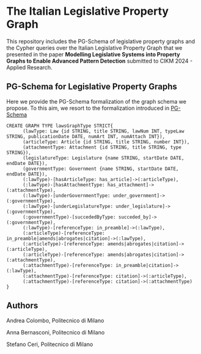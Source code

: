 # The Italian Legislative Property Graph

This repository includes the PG-Schema of legislative property graphs and the Cypher queries over the Italian Legislative Property Graph that we presented in the paper **Modelling Legislative Systems into Property Graphs to Enable Advanced Pattern Detection** submitted to CIKM 2024 - Applied Research.

## PG-Schema for Legislative Property Graphs
Here we provide the PG-Schema formalization of the graph schema we propose. To this aim, we resort to the formalization introduced in [PG-Schema](https://dl.acm.org/doi/pdf/10.1145/3589778) 

```cypher
CREATE GRAPH TYPE lawsGraphType STRICT{
      (lawType: Law {id STRING, title STRING, lawNum INT, typeLaw STRING, publicationDate DATE, numArt INT, numAttach INT}),
      (articleType: Article {id STRING, title STRING, number INT}),
      (attachmentType: Attachment {id STRING, title STRING, type STRING}),
      (legislatureType: Legislature {name STRING, startDate DATE, endDate DATE}),
      (governmentType: Government {name STRING, startDate DATE, endDate DATE}),
      (:lawType)-[hasArticleType: has_article]->(:articleType),
      (:lawType)-[hasAttachmentType: has_attachment]->(:attachmentType),
      (:lawType)-[underGovernmentType: under_government]->(:governmentType),
      (:lawType)-[underLegislatureType: under_legislature]->(:governmentType),
      (:governmentType)-[succededByType: succeded_by]->(:governmentType),
      (:lawType)-[referenceType: in_preamble]->(:lawType),
      (:articleType)-[referenceType: in_preamble|amends|abrogates|citation]->(:lawType),
      (:articleType)-[referenceType: amends|abrogates|citation]->(:articleType),
      (:articleType)-[referenceType: amends|abrogates|citation]->(:attachmentType),
      (:attachmentType)-[referenceType: in_preamble|citation]->(:lawType),
      (:attachmentType)-[referenceType: citation]->(:articleType),
      (:attachmentType)-[referenceType: citation]->(:attachmentType)
}
```


## Authors
Andrea Colombo, Politecnico di Milano

Anna Bernasconi, Politecnico di Milano

Stefano Ceri, Politecnico di Milano

